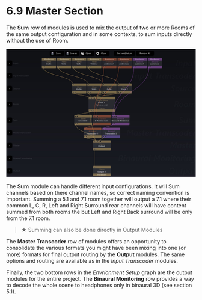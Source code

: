# 6.9 Master Section

The **Sum** row of modules is used to mix the output of two or more Rooms of the
same output configuration and in some contexts, to sum inputs directly without the
use of Room.

![](include/SpatRevolution_UserGuide_-124.jpg)

The **Sum** module can handle different input configurations. It will Sum channels
based on there channel names, so correct naming convention is important. Summing a 5.1 and 7.1 room together will output a 7.1 where their common L, C, R,
Left and Right Surround rear channels will have content summed from both rooms
the but Left and Right Back surround will be only from the 7.1 room.


> ★ Summing can also be done directly in Output Modules


The **Master Transcoder** row of modules offers an opportunity to consolidate the
various formats you might have been mixing into one (or more) formats for final
output routing by the **Output** modules. The same options and routing are available
as in the _Input Transcoder_ modules.

Finally, the two bottom rows in the _Envrionment Setup_ graph are the output modules for the entire project. The **Binaural Monitoring** row provides a way to decode
the whole scene to headphones only in binaural 3D (see section 5.1).

